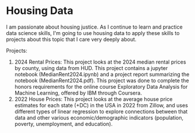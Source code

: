 # Housing Data

I am passionate about housing justice. As I continue to learn and practice data science skills, I'm going to use housing data to apply these skills to projects about this topic that I care very deeply about. 

Projects:

1. 2024 Rental Prices: This project looks at the 2024 median rental prices by county, using data from HUD. This project contains a jupyter notebook (MedianRent2024.ipynb) and a project report summarizing the notebook (MedianRent2024.pdf). This project was done to complete the honors requirements for the online course Exploratory Data Analysis for Machine Learning, offered by IBM through Coursera.
2. 2022 House Prices: This project looks at the average house price estimates for each state (+DC) in the USA in 2022 from Zillow, and uses different types of linear regression to explore connections between that data and other various economic/demographic indicators (population, poverty, unemployment, and education).

